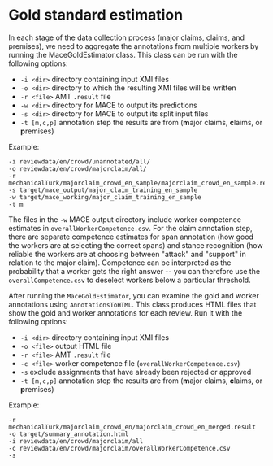 # Gold standard estimation
  
In each stage of the data collection process (major claims, claims,
and premises), we need to aggregate the annotations from multiple
workers by running the MaceGoldEstimator.class. This class can be run
with the following options:

* `-i <dir>` directory containing input XMI files
* `-o <dir>` directory to which the resulting XMI files will be
  written
* `-r <file>` AMT `.result` file
* `-w <dir>` directory for MACE to output its predictions
* `-s <dir>` directory for MACE to output its split input files
* `-t [m,c,p]` annotation step the results are from (**m**ajor claims,
  **c**laims, or **p**remises)

Example:
```
-i reviewdata/en/crowd/unannotated/all/ 
-o reviewdata/en/crowd/majorclaim/all/ 
-r mechanicalTurk/majorclaim_crowd_en_sample/majorclaim_crowd_en_sample.result 
-s target/mace_output/major_claim_training_en_sample 
-w target/mace_working/major_claim_training_en_sample 
-t m
```

The files in the `-w` MACE output directory include worker competence
estimates in `overallWorkerCompetence.csv`. For the claim annotation
step, there are separate competence estimates for span annotation (how
good the workers are at selecting the correct spans) and stance
recognition (how reliable the workers are at choosing between "attack"
and "support" in relation to the major claim). Competence can be
interpreted as the probability that a worker gets the right answer --
you can therefore use the `overallCompetence.csv` to deselect workers
below a particular threshold.

After running the `MaceGoldEstimator`, you can examine the gold and
worker annotations using `AnnotationsToHTML`. This class produces HTML
files that show the gold and worker annotations for each review. Run
it with the following options:

* `-i <dir>` directory containing input XMI files
* `-o <file>` output HTML file
* `-r <file>` AMT `.result` file
* `-c <file>` worker competence file (`overallWorkerCompetence.csv`)
* `-s` exclude assignments that have already been rejected or approved
* `-t [m,c,p]` annotation step the results are from (**m**ajor claims,
  **c**laims, or **p**remises)

Example:
```
-r mechanicalTurk/majorclaim_crowd_en/majorclaim_crowd_en_merged.result
-o target/summary_annotation.html
-i reviewdata/en/crowd/majorclaim/all
-c reviewdata/en/crowd/majorclaim/overallWorkerCompetence.csv
-s
```
